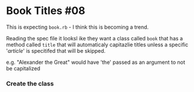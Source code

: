 # Book Titles #08

This is expecting `book.rb` - I think this is becoming a trend.

Reading the spec file it looksl ike they want a class called `book` that has a method called `title` that will  automaticaly capitazlie titles unless a specific '_article_' is specitifed that will be skipped.

e.g. "Alexander the Great" would have 'the' passed as an argument to not be capitalized

### Create the class

